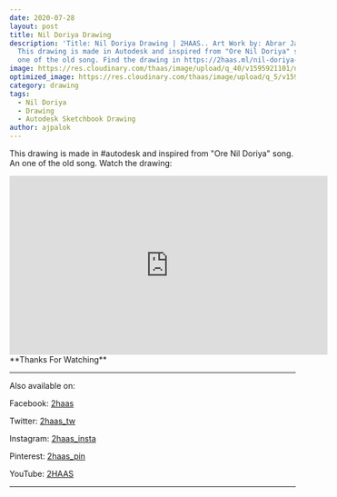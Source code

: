 ```yaml
---
date: 2020-07-28
layout: post
title: Nil Doriya Drawing
description: 'Title: Nil Doriya Drawing | 2HAAS.. Art Work by: Abrar Jahin..
  This drawing is made in Autodesk and inspired from "Ore Nil Doriya" song. An
  one of the old song. Find the drawing in https://2haas.ml/nil-doriya-drawing'
image: https://res.cloudinary.com/thaas/image/upload/q_40/v1595921101/nature_n3fyps.jpg
optimized_image: https://res.cloudinary.com/thaas/image/upload/q_5/v1595921101/nature_n3fyps.jpg
category: drawing
tags:
  - Nil Doriya
  - Drawing
  - Autodesk Sketchbook Drawing
author: ajpalok
---
```

This drawing is made in #autodesk and inspired from "Ore Nil Doriya" song. An one of the old song. Watch the drawing:
<iframe width="560" height="315" src="https://www.youtube-nocookie.com/embed/iQomrAmQMKU" frameborder="0" allow="accelerometer; autoplay; encrypted-media; gyroscope; picture-in-picture" allowfullscreen></iframe>
**Thanks For Watching**

  
- - -

Also available on:  

Facebook: [2haas](https://facebook.com/2haas)  

Twitter: [2haas_tw](https://twitter.com/2haas_tw)  

Instagram: [2haas_insta](https://instagram.com/2haas_insta)  

Pinterest: [2haas_pin](https://pinterest.com/2haas_pin)   

YouTube: [2HAAS](https://www.youtube.com/channel/UCg3hEFuZ7bWxSVwOcDaCkIg)

- - -
